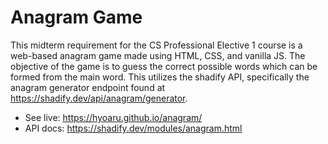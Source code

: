 # Anagram Game
This midterm requirement for the CS Professional Elective 1 course is a web-based anagram game made using HTML, CSS, and vanilla JS. The objective of the game is to guess the correct possible words which can be formed from the main word. This utilizes the shadify API, specifically the anagram generator endpoint found at https://shadify.dev/api/anagram/generator.
* See live: https://hyoaru.github.io/anagram/
* API docs: https://shadify.dev/modules/anagram.html
